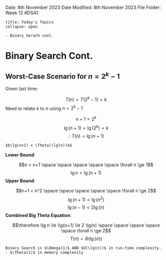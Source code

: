 Date: 8th November 2023
Date Modified: 8th November 2023
File Folder: Week 12
#DSA1

```ad-abstract
title: Today's Topics
collapse: open

- Binary Serach cont.

```

# Binary Search Cont.

## Worst-Case Scenario for $n=2^k-1$

Given last time:

$$T(n) = T(2^k-1)=k$$
Need to relate $k$ to $n$ using $n=2^k-1$

$$n+1 = 2^k$$
$$\lg(n+1) = \lg(2^k)=k$$
$$\therefore T(n) = \lg(n+1)$$
```ad-note
$$\lg(n+1) = \Theta(\lg(n))$$
```

**Lower Bound**:

$$n < n+1 \space \space \space \space \space \forall n \ge 1$$
$$\lg n < \lg(n+1)$$
**Upper Bound**:

$$n+1 < n^2 \space \space \space \space \space \forall n \ge 2$$
$$\lg(n+1) < \lg(n^2)$$
$$\lg(n-1) < 2 \lg(n)$$
**Combined Big Theta  Equation**:

$$\therefore \lg n \le \lg(n+1) \le 2 \lg(n) \space \space \space \space \space \forall n \ge 2$$
$$T(n) = \Theta(\lg(n))$$
```ad-important
Binary Search is $\Omega(1)$ AND $O(\lg(n))$ in run-time complexity.
- $\Theta(1)$ in memory complexity
```



